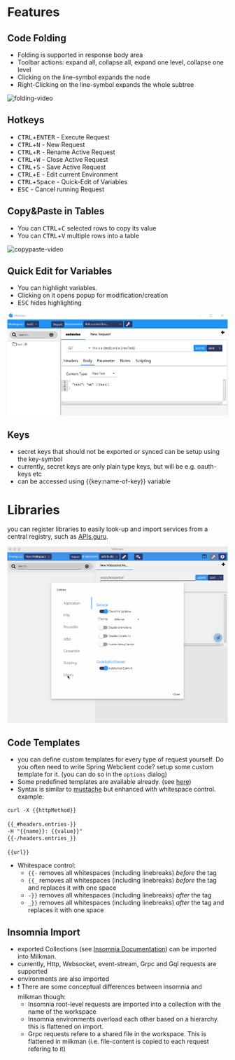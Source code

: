 # Features



## Code Folding

* Folding is supported in response body area
* Toolbar actions: expand all, collapse all, expand one level, collapse one level
* Clicking on the line-symbol expands the node
* Right-Clicking on the line-symbol expands the whole subtree

![folding-video](/img/gif/folding.gif)


## Hotkeys

  * <kbd>CTRL</kbd>+<kbd>ENTER</kbd> - Execute Request
  * <kbd>CTRL</kbd>+<kbd>N</kbd> - New Request
  * <kbd>CTRL</kbd>+<kbd>R</kbd> - Rename Active Request
  * <kbd>CTRL</kbd>+<kbd>W</kbd> - Close Active Request
  * <kbd>CTRL</kbd>+<kbd>S</kbd> - Save Active Request
  * <kbd>CTRL</kbd>+<kbd>E</kbd> - Edit current Environment
  * <kbd>CTRL</kbd>+<kbd>Space</kbd> - Quick-Edit of Variables
  * <kbd>ESC</kbd> - Cancel running Request
  

## Copy&Paste in Tables

* You can <kbd>CTRL</kbd>+<kbd>C</kbd> selected rows to copy its value
* You can <kbd>CTRL</kbd>+<kbd>V</kbd> multiple rows into a table

![copypaste-video](/img/gif/copypaste.gif)

## Quick Edit for Variables

* You can highlight variables.
* Clicking on it opens popup for modification/creation
* <kbd>ESC</kbd> hides highlighting

![highlightvars-video](/img/gif/hightlight-vars.gif)

## Keys

* secret keys that should not be exported or synced can be setup using the key-symbol
* currently, secret keys are only plain type keys, but will be e.g. oauth-keys etc
* can be accessed using {{key:name-of-key}} variable


# Libraries

you can register libraries to easily look-up and import services from a central registry, such as [APIs.guru](http://apis.guru).

![Example of setting up and using Libraries](/img/gif/milkman-library.gif)


## Code Templates

* you can define custom templates for every type of request yourself. Do you often need to write Spring Webclient code?
setup some custom template for it. (you can do so in the `options` dialog)
* Some predefined templates are available already. (see [here](/milkman-rest/src/main/resources/META-INF))
* Syntax is similar to [mustache](https://github.com/samskivert/jmustache) but enhanced with whitespace control. example:

```
curl -X {{httpMethod}}  

{{_#headers.entries-}}
-H "{{name}}: {{value}}"
{{-/headers.entries_}}

{{url}}
```

* Whitespace control: 
    * `{{-` removes all whitespaces (including linebreaks) *before* the tag
    * `{{_` removes all whitespaces (including linebreaks) *before* the tag and replaces it with one space
    * `-}}` removes all whitespaces (including linebreaks) *after* the tag
    * `_}}` removes all whitespaces (including linebreaks) *after* the tag  and replaces it with one space


## Insomnia Import

* exported Collections (see [Insomnia Documentation](https://docs.insomnia.rest/insomnia/import-export-data#export-data)) can be imported into Milkman.
* currently, Http, Websocket, event-stream, Grpc and Gql requests are supported
* environments are also imported
* :exclamation: There are some conceptual differences between insomnia and milkman though:
    * Insomnia root-level requests are imported into a collection with the name of the workspace
    * Insomnia environments overload each other based on a hierarchy. this is flattened on import.
    * Grpc requests refere to a shared file in the workspace. This is flattened in milkman (i.e. file-content is copied to each request refering to it)
